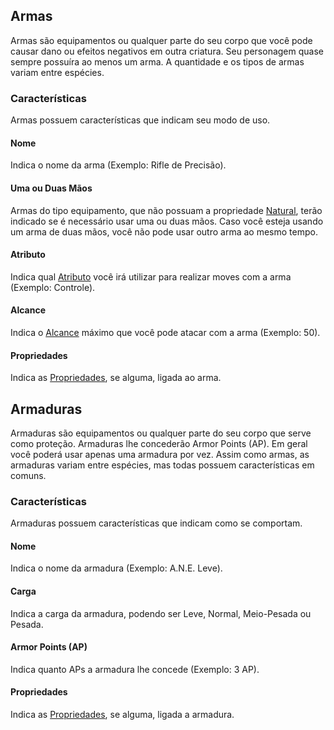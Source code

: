 ## Armas

Armas são equipamentos ou qualquer parte do seu corpo que você pode causar dano ou efeitos negativos em outra criatura. Seu personagem quase sempre possuíra ao menos um arma. A quantidade e os tipos de armas variam entre espécies.


### Características

Armas possuem características que indicam seu modo de uso.

#### Nome
Indica o nome da arma (Exemplo: Rifle de Precisão).

#### Uma ou Duas Mãos

Armas do tipo equipamento, que não possuam a propriedade [Natural](./properties.md#natural), terão indicado se é necessário usar uma ou duas mãos. Caso você esteja usando um arma de duas mãos, você não pode usar outro arma ao mesmo tempo.

#### Atributo
Indica qual [Atributo](../2_character/index.md#atributos) você irá utilizar para realizar moves com a arma (Exemplo: Controle).

#### Alcance
Indica o [Alcance](./distance.md#alcance-e-distância) máximo que você pode atacar com a arma (Exemplo: 50).

#### Propriedades
Indica as [Propriedades](./properties.md#propriedades-de-armas), se alguma, ligada ao arma.

## Armaduras

Armaduras são equipamentos ou qualquer parte do seu corpo que serve como proteção. Armaduras lhe concederão Armor Points (AP). Em geral você poderá usar apenas uma armadura por vez. Assim como armas, as armaduras variam entre espécies, mas todas possuem características em comuns.

### Características
Armaduras possuem características que indicam como se comportam.

#### Nome
Indica o nome da armadura (Exemplo: A.N.E. Leve).

#### Carga
Indica a carga da armadura, podendo ser Leve, Normal, Meio-Pesada ou Pesada.

#### Armor Points (AP)
Indica quanto APs a armadura lhe concede (Exemplo: 3 AP).

<!-- #### Resiliência
Armaduras podem prover Resistências e Imunidades (Exemplo: Resistência Energia). -->

#### Propriedades
Indica as [Propriedades](./properties.md#propriedades-de-armaduras), se alguma, ligada a armadura.
